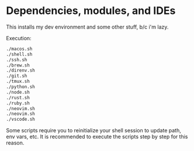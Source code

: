 # Dependencies, modules, and IDEs

This installs my dev environment and some other stuff, b/c i'm lazy.

Execution:

```zsh
./macos.sh
./shell.sh
./ssh.sh
./brew.sh
./direnv.sh
./git.sh
./tmux.sh
./python.sh
./node.sh
./rust.sh
./ruby.sh
./neovim.sh
./neovim.sh
./vscode.sh
```
Some scripts require you to reinitialize your shell session to update path, env vars, etc. It is recommended to execute the scripts step by step for this reason.
